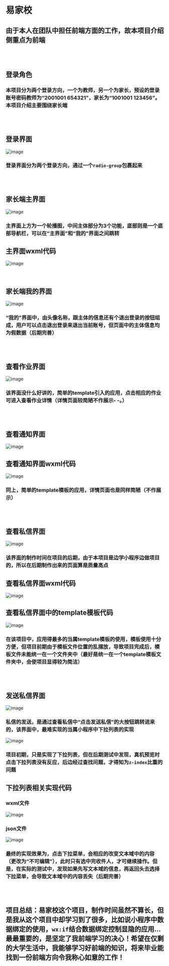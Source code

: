 # 易家校
## 由于本人在团队中担任前端方面的工作，故本项目介绍侧重点为前端
<br><br>
## 登录角色
### 本项目分为两个登录方向，一个为教师，另一个为家长，预设的登录账号密码教师为“2001001  654321”，家长为“1001001  123456”。本项目介绍主要围绕家长端
<br><br>
## 登录界面
![image](https://github.com/xianfengtuandui/Home-school/blob/master/images/登录界面.JPG)
### 登录界面分为两个登录方向，通过一个<code>radio-group</code>包裹起来
<br><br>
## 家长端主界面
![image](https://github.com/xianfengtuandui/Home-school/blob/master/images/家长主界面.PNG)  
### 主界面上方为一个轮播图，中间主体部分为3个功能，底部则是一个底部导航栏，可以在“主界面”和“我的”界面之间跳转
## 主界面wxml代码
![image](https://github.com/xianfengtuandui/Home-school/blob/master/images/parentmain.wxml.PNG)  
<br><br>
## 家长端我的界面
![image](https://github.com/xianfengtuandui/Home-school/blob/master/images/家长我的界面.PNG)
### “我的”界面中，由头像名称，跟主体的信息还有个退出登录的按钮组成，用户可以点击退出登录来退出当前账号，但页面中的主体信息均为假数据（后期完善）
<br><br>
## 查看作业界面
![image](https://github.com/xianfengtuandui/Home-school/blob/master/images/查看作业界面.PNG)
### 该界面没什么好讲的，简单的template引入的应用，点击相应的作业可进入查看作业详情（详情页面较简陋不作展示-  -。）
<br><br>
## 查看通知界面
![image](https://github.com/xianfengtuandui/Home-school/blob/master/images/查询通知界面.PNG)
## 查看通知界面wxml代码
![image](https://github.com/xianfengtuandui/Home-school/blob/master/images/p-messagelist.PNG)
### 同上，简单的template模板的应用，详情页面也是同样简陋（不作展示）
<br><br>
## 查看私信界面
![image](https://github.com/xianfengtuandui/Home-school/blob/master/images/查看私信界面.PNG)
### 该界面的制作时间在项目的后期，由于本项目是边学小程序边做项目的，所以在后期制作出来的页面算是质量高点
## 查看私信界面wxml代码
![image](https://github.com/xianfengtuandui/Home-school/blob/master/images/p-notifications.wxml.PNG)
## 查看私信界面中的template模板代码
![image](https://github.com/xianfengtuandui/Home-school/blob/master/images/p-notifications-template.PNG)
### 在该项目中，应用得最多的当属template模板的使用，模板使用十分方便，但项目前期由于模板文件位置的乱摆放，导致项目完成后，模板文件未能统一在一个文件夹中（最好是统一在一个template模板文件夹中，会使项目显得较为简洁）
<br><br>
## 发送私信界面
![image](https://github.com/xianfengtuandui/Home-school/blob/master/images/发送私信界面.PNG) 
### 私信的发送，是通过查看私信中“点击发送私信”的大按钮跳转进来的，该界面中，最难实现的当属小程序中下拉列表的实现
![image](https://github.com/xianfengtuandui/Home-school/blob/master/images/发送私信界面下拉列表实现效果.PNG) 
### 项目初期，只是实现了下拉列表，但在后期测试中发现，真机预览时点击下拉列表没有反应，后边经过查找问题，才得知为<code>z-index</code>比重的问题
## 下拉列表相关实现代码
### wxml文件
![image](https://github.com/xianfengtuandui/Home-school/blob/master/images/收件人下拉列表实现.PNG) 
### json文件
![image](https://github.com/xianfengtuandui/Home-school/blob/master/images/收件人下拉列表实现2.PNG) 
### 最终的实现效果为，点击下拉菜单，会相应的改变文本域中的内容（更改为“不可编辑”），此时只有选中完收件人，才可继续操作。但是，在实际的测试中，发现如果先写文本域的信息，再返回头去选择下拉菜单，会导致文本域中的内容丢失（后期完善）
<br><br>
## 项目总结：易家校这个项目，制作时间虽然不算长，但是我从这个项目中却学习到了很多，比如说小程序中数据绑定的使用，<code>wx:if</code>结合数据绑定控制显隐的应用...最最重要的，是坚定了我前端学习的决心！希望在仅剩的大学生活中，我能够学习好前端的知识，将来毕业能找到一份前端方向令我称心如意的工作！

